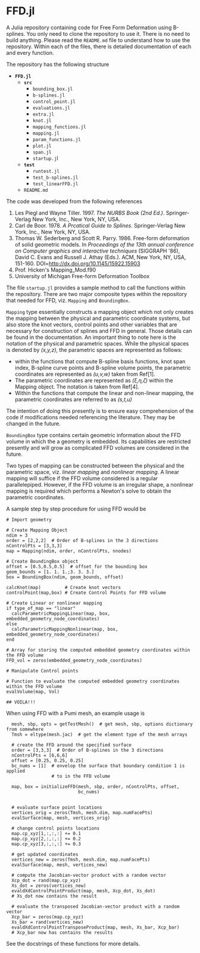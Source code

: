 # FFD.jl
A Julia repository containing code for Free Form Deformation using B-splines.
You only need to clone the repository to use it. There is no need to build
anything. Please read the `README.md` file to understand how to use the
repository. Within each of the files, there is detailed documentation of each
and every function.

The repository has the following structure

* **`FFD.jl`**
  * **`src`**
    * `bounding_box.jl`
    * `b-splines.jl`
    * `control_point.jl`
    * `evaluations.jl`
    * `extra.jl`
    * `knot.jl`
    * `mapping_functions.jl`
    * `mapping.jl`
    * `param_functions.jl`
    * `plot.jl`
    * `span.jl`
    * `startup.j`l
  * **`test`**
    * `runtest.jl`
    * `test_b-splines.jl`
    * `test_linearFFD.jl`
  * `README.md`

The code was developed from the following references

1.  Les Piegl and Wayne Tiller. 1997. *The NURBS Book (2nd Ed.)*.
Springer-Verlag New York, Inc., New York, NY, USA.
2.  Carl de Boor. 1978. *A Prcatical Guide to Splines*. Springer-Verlag
New York, Inc., New York, NY, USA.
3.  Thomas W. Sederberg and Scott R. Parry. 1986. Free-form deformation of solid
geometric models. In *Proceedings of the 13th annual conference on Computer
graphics and interactive techniques* (SIGGRAPH '86), David C. Evans and Russell
J. Athay (Eds.). ACM, New York, NY, USA, 151-160.
DOI=http://dx.doi.org/10.1145/15922.15903
4. Prof. Hicken's Mapping_Mod.f90
5. University of Michigan Free-form Deformation Toolbox

The file `startup.jl` provides a sample method to call the functions within the
repository. There are two major composite types within the repository that needed
for FFD, viz. `Mapping` and `BoundingBox`.

`Mapping` type essentially constructs a mapping object which not only creates the
mapping between the physical and parametric coordinate systems, but also store
the knot vectors, control points and other variables that are necessary for
construction of splines and FFD in general. Those details can be found in the
documentation. An important thing to note here is the notation of the physical
and parametric spaces. While the physical spaces is denoted by *(x,y,z)*, the
parametric spaces are represented as follows:

* within the functions that compute B-spline basis functions, knot span index,
B-spline curve points and B-spline volume points, the parametric coordinates are
represented as *(u,v,w)* taken from Ref[1].
* The parametric coordinates are represented as *(ξ,η,ζ)* within the Mapping
object. The notation is taken from Ref[4].
* Within the functions that compute the linear and non-linear mapping, the
parametric coordinates are referred to as *(s,t,u)*

The intention of doing this presently is to ensure easy comprehension of the
code if modifications needed referencing the literature. They may be changed in
the future.

`BoundingBox` type contains certain geometric information about the FFD volume
in which the a geometry is embedded. Its capabilities are restricted presently
and will grow as complicated FFD volumes are considered in the future.

Two types of mapping can be constructed between the physical and the parametric
space, viz. *linear mapping* and *nonlinear mapping*. A linear mapping will
suffice if the FFD volume considered is a regular parallelepiped. However, if
the FFD volume is an irregular shape, a nonlinear mapping is required which
performs a Newton's solve to obtain the parametric coordinates.

A sample step by step procedure for using FFD would be
```
# Import geometry

# Create Mapping Object
ndim = 3
order = [2,2,2]  # Order of B-splines in the 3 directions
nControlPts = [3,3,3]
map = Mapping(ndim, order, nControlPts, nnodes)

# Create BoundingBox object
offset = [0.5,0.5,0.5]  # offset for the bounding box
geom_bounds = [1. 1. 1.;3. 3. 3.]
box = BoundingBox(ndim, geom_bounds, offset)

calcKnot(map)         # Create knot vectors
controlPoint(map,box) # Create Control Points for FFD volume

# Create Linear or nonlinear mapping
if type_of_map == "linear"
  calcParametricMappingLinear(map, box, embedded_geometry_node_coordinates)
else
  calcParametricMappingNonlinear(map, box, embedded_geometry_node_coordinates)
end

# Array for storing the computed embedded geometry coordinates within the FFD volume
FFD_vol = zeros(embedded_geometry_node_coordinates)

# Manipulate Control points

# Function to evaluate the computed embedded geometry coordinates within the FFD volume
evalVolume(map, Vol)

## VOILA!!!
```

When using FFD with a Pumi mesh, an example usage is
```
  mesh, sbp, opts = getTestMesh()  # get mesh, sbp, options dictionary from somewhere
  Tmsh = eltype(mesh.jac)  # get the element type of the mesh arrays

  # create the FFD around the specified surface
  order = [3,3,3]  # Order of B-splines in the 3 directions
  nControlPts = [6,6,6]
  offset = [0.25, 0.25, 0.25]
  bc_nums = [1]  # envelop the surface that boundary condition 1 is applied
                 # to in the FFD volume

  map, box = initializeFFD(mesh, sbp, order, nControlPts, offset, 
                           bc_nums)


  # evaluate surface point locations
  vertices_orig = zeros(Tmsh, mesh.dim, map.numFacePts)
  evalSurface(map, mesh, vertices_orig)

  # change control points locations
  map.cp_xyz[1,:,:,:] += 0.1
  map.cp_xyz[2,:,:,:] += 0.2
  map.cp_xyz[3,:,:,:] += 0.3

  # get updated coordinates
  vertices_new = zeros(Tmsh, mesh.dim, map.numFacePts)
  evalSurface(map, mesh, vertices_new)

  # compute the Jacobian-vector product with a random vector
  Xcp_dot = rand(map.cp_xyz)
  Xs_dot = zeros(vertices_new)
  evaldXdControlPointProduct(map, mesh, Xcp_dot, Xs_dot)
  # Xs_dot now contains the result

  # evaluate the transposed Jacobian-vector product with a random vector
  Xcp_bar = zeros(map.cp_xyz)
  Xs_bar = rand(vertices_new)
  evaldXdControlPointTransposeProduct(map, mesh, Xs_bar, Xcp_bar)
  # Xcp_bar now has contains the results
```

See the docstrings of these functions for more details.
